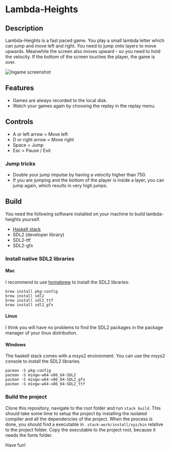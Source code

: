 # Lambda-Heights

## Description

Lambda-Heights is a fast paced game. You play a small lambda letter which can jump and move left and right. You need to jump onto layers to move upwards. Meanwhile the screen also moves upward - so you need to hold the velocity. If the bottom of the screen touches the player, the game is over.

![Ingame screenshot](https://github.com/morgenthum/lambda-heights/blob/master/screenshot.png "Ingame")

## Features

- Games are always recorded to the local disk.
- Watch your games again by choosing the replay in the replay menu.

## Controls

- A or left arrow = Move left
- D or right arrow = Move right
- Space = Jump
- Esc = Pause / Exit

### Jump tricks

- Double your jump impulse by having a velocity higher than 750.
- If you are jumping and the bottom of the player is inside a layer, you can jump again, which results in very high jumps.

## Build

You need the following software installed on your machine to build lambda-heights yourself.
- [Haskell stack](https://docs.haskellstack.org/en/stable/README/)
- SDL2 (developer library)
- SDL2-ttf
- SDL2-gfx

### Install native SDL2 libraries

#### Mac 

I recommend to use [homebrew](https://brew.sh/) to install the SDL2 libraries:
```
brew install pkg-config
brew install sdl2
brew install sdl2_ttf
brew install sdl2_gfx
```

#### Linux

I think you will have no problems to find the SDL2 packages in the package manager of your linux distribution.

#### Windows

The haskell stack comes with a msys2 environment. You can use the msys2 console to install the SDL2 libraries.

```
pacman -S pkg-config
pacman -S mingw-w64-x86_64-SDL2
pacman -S mingw-w64-x86_64-SDL2_gfx
pacman -S mingw-w64-x86_64-SDL2_ttf
```

### Build the project

Clone this repository, navigate to the root folder and run `stack build`. This should take some time to setup the project by installing the isolated compiler and all the dependencies of the project. When the process is done, you should find a executable in `.stack-work/install/xyz/bin` relative to the project folder. Copy the executable to the project root, because it needs the fonts folder.

Have fun!
